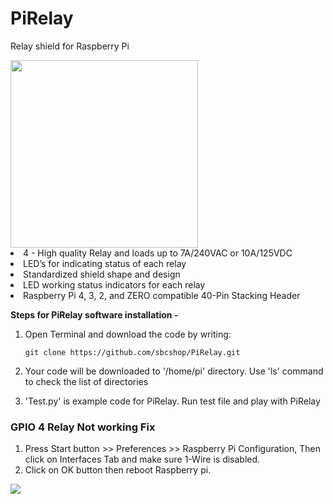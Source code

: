 # PiRelay
Relay shield for Raspberry Pi

<img src="https://cdn.shopify.com/s/files/1/1217/2104/products/PiRelay_d_720_660_1024x1024.png?v=1528267169" width="300">

<li>4 - High quality Relay and loads up to 7A/240VAC or 10A/125VDC</li>
<li>LED’s for indicating status of each relay</li>
<li>Standardized shield shape and design</li>
<li>LED working status indicators for each relay</li>
<li>Raspberry Pi 4, 3, 2, and ZERO compatible 40-Pin Stacking Header</li>
<p></p>

**Steps for PiRelay software installation -**

1. Open Terminal and download the code by writing: 
   ```
   git clone https://github.com/sbcshop/PiRelay.git
   ```
   
2. Your code will be downloaded to '/home/pi' directory. Use 'ls' command to check the list of directories

3. 'Test.py' is example code for PiRelay. Run test file and play with PiRelay

### GPIO 4 Relay Not working Fix

1. Press Start button >> Preferences >> Raspberry Pi Configuration, Then click on Interfaces Tab and make sure 1-Wire is disabled. 
2. Click on OK button then reboot Raspberry pi.

<img src="https://github.com/sbcshop/PiRelay/blob/master/Images/Relay4Fix.PNG"/>


